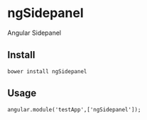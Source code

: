 # ngSidepanel
Angular Sidepanel 


## Install

```
bower install ngSidepanel
```

## Usage

```
angular.module('testApp',['ngSidepanel']);

```
